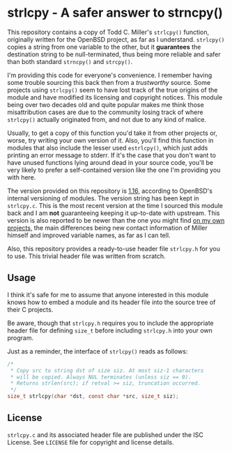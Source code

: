 # strlcpy - A safer answer to strncpy() 

This repository contains a copy of Todd C. Miller's ``strlcpy()`` function, 
originally written for the OpenBSD project, as far as I understand.
``strlcpy()`` copies a string from one variable to the other, but it 
**guarantees** the destination string to be null-terminated, thus being more
reliable and safer than both standard ``strncpy()`` and ``strcpy()``.

I'm providing this code for everyone's convenience. I remember having some
trouble sourcing this back then from a _trustworthy_ source. Some projects
using ``strlcpy()`` seem to have lost track of the true origins of the module
and have modified its licensing and copyright notices. This module being over
two decades old and quite popular makes me think those misattribution cases
are due to the community losing track of where ``strlcpy()`` actually 
originated from, and not due to any kind of malice.

Usually, to get a copy of this function you'd take it from other projects or, 
worse, try writing your own version of it. Also, you'll find this function in 
modules that also include the lesser used ``estrlcpy()``, which just adds 
printing an error message to stderr. If it's the case that you don't want to 
have unused functions lying around dead in your source code, you'll be very 
likely to prefer a self-contained version like the one I'm providing you with 
here.

The version provided on this repository is 
[1.16,](https://cvsweb.openbsd.org/src/lib/libc/string/strlcpy.c?rev=1.16&content-type=text/x-cvsweb-markup)
according to OpenBSD's internal versioning of modules. The version string has 
been kept in ``strlcpy.c``. This is the most recent version at the time I 
sourced this module back and I am **not** guaranteeing keeping it up-to-date 
with upstream. This version is also reported to be newer than the one you might 
find [on my own projects,](https://sr.ht/~arivigo) the main differences being 
new contact information of Miller himself and improved variable names, as far 
as I can tell.

Also, this repository provides a ready-to-use header file ``strlcpy.h`` for you
to use. This trivial header file was written from scratch.

## Usage

I think it's safe for me to assume that anyone interested in this module knows
how to embed a module and its header file into the source tree of their C
projects.

Be aware, though that ``strlcpy.h`` requires you to include the appropriate 
header file for defining ``size_t`` before including ``strlcpy.h`` into your 
own program.

Just as a reminder, the interface of ``strlcpy()`` reads as follows:

```C
/*
 * Copy src to string dst of size siz. At most siz-1 characters
 * will be copied. Always NUL terminates (unless siz == 0).
 * Returns strlen(src); if retval >= siz, truncation occurred.
 */
size_t strlcpy(char *dst, const char *src, size_t siz);
```

## License

``strlcpy.c`` and its associated header file are published under the ISC 
License. See ``LICENSE`` file for copyright and license details.
